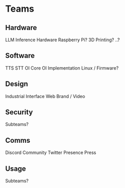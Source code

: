 # Teams

## Hardware
LLM Inference Hardware
Raspberry Pi?
3D Printing?
..?

## Software
TTS
STT
OI Core
OI Implementation
Linux / Firmware?

## Design
Industrial
Interface
Web
Brand / Video

## Security
Subteams?

## Comms
Discord Community
Twitter Presence
Press

## Usage
Subteams?
